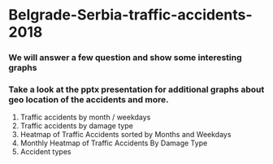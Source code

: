 # Belgrade-Serbia-traffic-accidents-2018

### We will answer a few question and show some interesting graphs
### Take a look at the pptx presentation for additional graphs about geo location of the accidents and more.


1. Traffic accidents by month / weekdays 
2. Traffic accidents by damage type 
3. Heatmap of Traffic Accidents sorted by Months and Weekdays 
4. Monthly Heatmap of Traffic Accidents By Damage Type 
5. Accident types

